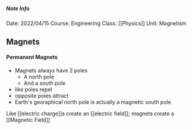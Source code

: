 ##### Note Info
Date: 2022/04/15
Course: Engineering
Class: [[Physics]]
Unit: Magnetism
## Magnets
#### Permanent Magnets
- Magnets always have 2 poles
	- A north pole
	- And a south pole
- like poles repel
- opposite poles attract
- Earth's georaphical north pole is actually a magnetic south pole

Like [[electric charge]]s create an [[electric field]]; magnets create a [[Magnetic Field]]
